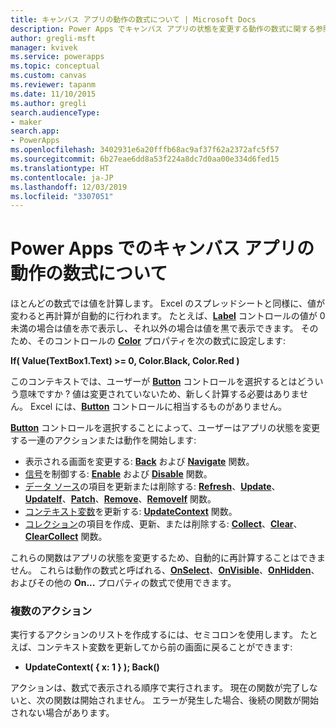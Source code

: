 ```yaml
---
title: キャンバス アプリの動作の数式について | Microsoft Docs
description: Power Apps でキャンバス アプリの状態を変更する動作の数式に関する参照情報
author: gregli-msft
manager: kvivek
ms.service: powerapps
ms.topic: conceptual
ms.custom: canvas
ms.reviewer: tapanm
ms.date: 11/10/2015
ms.author: gregli
search.audienceType:
- maker
search.app:
- PowerApps
ms.openlocfilehash: 3402931e6a20fffb68ac9af37f62a2372afc5f57
ms.sourcegitcommit: 6b27eae6dd8a53f224a8dc7d0aa00e334d6fed15
ms.translationtype: HT
ms.contentlocale: ja-JP
ms.lasthandoff: 12/03/2019
ms.locfileid: "3307051"
---
```

# <a name="understand-behavior-formulas-for-canvas-apps-in-power-apps"></a>Power Apps でのキャンバス アプリの動作の数式について

ほとんどの数式では値を計算します。  Excel のスプレッドシートと同様に、値が変わると再計算が自動的に行われます。  たとえば、**[Label](controls/control-text-box.md)** コントロールの値が 0 未満の場合は値を赤で表示し、それ以外の場合は値を黒で表示できます。 そのため、そのコントロールの **[Color](controls/properties-color-border.md)** プロパティを次の数式に設定します:

**If( Value(TextBox1.Text) >= 0, Color.Black, Color.Red )**

このコンテキストでは、ユーザーが **[Button](controls/control-button.md)** コントロールを選択するとはどういう意味ですか ?  値は変更されていないため、新しく計算する必要はありません。 Excel には、**[Button](controls/control-button.md)** コントロールに相当するものがありません。  

**[Button](controls/control-button.md)** コントロールを選択することによって、ユーザーはアプリの状態を変更する一連のアクションまたは動作を開始します:

* 表示される画面を変更する: **[Back](functions/function-navigate.md)** および **[Navigate](functions/function-navigate.md)** 関数。
* [信号](functions/signals.md)を制御する: **[Enable](functions/function-enable-disable.md)** および **[Disable](functions/function-enable-disable.md)** 関数。
* [データ ソース](working-with-data-sources.md)の項目を更新または削除する: **[Refresh](functions/function-refresh.md)**、**[Update](functions/function-update-updateif.md)**、**[UpdateIf](functions/function-update-updateif.md)**、**[Patch](functions/function-patch.md)**、**[Remove](functions/function-remove-removeif.md)**、**[RemoveIf](functions/function-remove-removeif.md)** 関数。
* [コンテキスト変数](working-with-variables.md#use-a-context-variable)を更新する:  **[UpdateContext](functions/function-updatecontext.md)** 関数。
* [コレクション](working-with-data-sources.md#collections)の項目を作成、更新、または削除する: **[Collect](functions/function-clear-collect-clearcollect.md)**、**[Clear](functions/function-clear-collect-clearcollect.md)**、**[ClearCollect](functions/function-clear-collect-clearcollect.md)** 関数。

これらの関数はアプリの状態を変更するため、自動的に再計算することはできません。 これらは動作の数式と呼ばれる、**[OnSelect](controls/properties-core.md)**、**[OnVisible](controls/control-screen.md)**、**[OnHidden](controls/control-screen.md)**、およびその他の **On...** プロパティの数式で使用できます。

### <a name="more-than-one-action"></a>複数のアクション
実行するアクションのリストを作成するには、セミコロンを使用します。 たとえば、コンテキスト変数を更新してから前の画面に戻ることができます:

* **UpdateContext( { x: 1 } ); Back()**

アクションは、数式で表示される順序で実行されます。  現在の関数が完了しないと、次の関数は開始されません。 エラーが発生した場合、後続の関数が開始されない場合があります。

